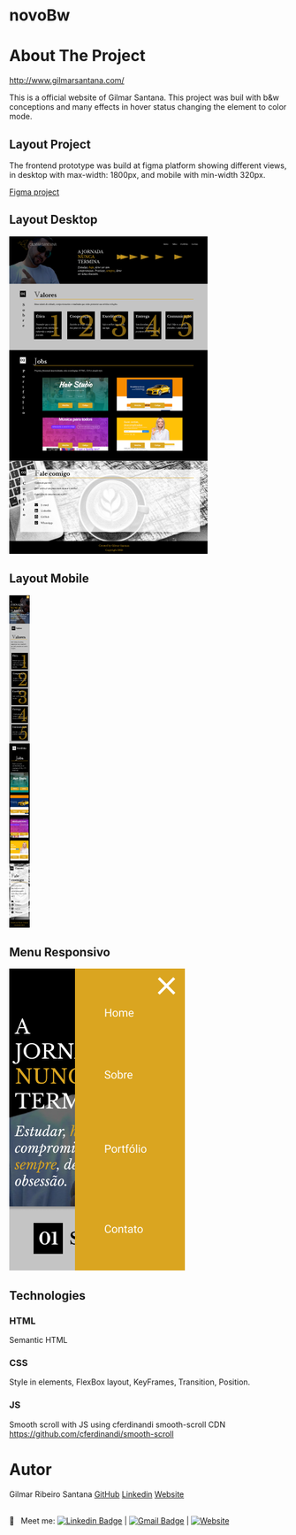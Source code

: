 # novoBw
# About The Project

http://www.gilmarsantana.com/

This is a official website of Gilmar Santana.
This project was buil with b&w conceptions and many effects in hover status changing the element to color mode.

## Layout Project

The frontend prototype was build at figma platform showing different views, in desktop with max-width: 1800px, and mobile with min-width 320px.

[Figma project](https://www.figma.com/file/7ZL1ASFYD2Q9uu11MngKQ4/Gilmar-WebSite?node-id=0%3A1)

## Layout Desktop
![web](./Gilmar_Website_Desktop.png)

## Layout Mobile
![web](./Gilmar_Website_Mobile.png)

## Menu Responsivo
![web](./Gilmar_Menu_Responsivo.png)

## Technologies

### HTML
Semantic HTML

### CSS
Style in elements, FlexBox layout, KeyFrames, Transition, Position.

### JS
Smooth scroll with JS using cferdinandi smooth-scroll CDN
https://github.com/cferdinandi/smooth-scroll

# Autor
Gilmar Ribeiro Santana
[GitHub](https://www.github.com/gilrsantana)
[Linkedin](https://www.linkedin.com/in/gilmarribeirosantana/)
[Website](http://www.gilmarsantana.com)

<br/> :email: &nbsp; Meet me: [![Linkedin Badge](https://img.shields.io/badge/-GilmarSantana-blue?style=flat-square&logo=Linkedin&logoColor=white&link=https://www.linkedin.com/in/gilmarribeirosantana/)](https://www.linkedin.com/in/gilmarribeirosantana/) 
| 
[![Gmail Badge](https://img.shields.io/badge/-gilmar.ribeiro.santana@gmail.com-c14438?style=flat-square&logo=Gmail&logoColor=white&link=mailto:gilmar.ribeiro.santana@gmail.com)](mailto:gilmar.ribeiro.santana@gmail.com)
|
[![Website](https://img.shields.io/website?down_color=red&up_message=Gilmar&url=http%3A%2F%2Fwww.gilmarsantana.com)](http://www.gilmarsantana.com)


